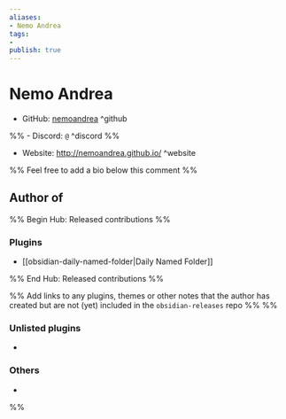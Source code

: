 ```yaml
---
aliases:
- Nemo Andrea
tags: 
- 
publish: true
---
```


# Nemo Andrea

- GitHub: [nemoandrea](https://github.com/nemoandrea/) ^github

%% - Discord: `@` ^discord %%

- Website: <http://nemoandrea.github.io/> ^website

<!-- - [[Publish sites|Publish site]]: ^publish -->

%% Feel free to add a bio below this comment %%


## Author of

%% Begin Hub: Released contributions %%
### Plugins
- [[obsidian-daily-named-folder|Daily Named Folder]]

%% End Hub: Released contributions %%

%% Add links to any plugins, themes or other notes that the author has created but are not (yet) included in the `obsidian-releases` repo %%
%%
### Unlisted plugins

- 

### Others

- 
%%

<!--
## Sponsor this author

- [[GitHub sponsors]]: [Sponsor @nemoandrea on GitHub Sponsors](https://github.com/sponsors/nemoandrea) ^github-sponsor
- [[Buy me a coffee]]: ^buy-me-a-coffee
- [[PayPal]]: ^paypal
- [[Patreon]]: ^patreon

-->

<!--
## Follow this author

- [[YouTube Channels|On YouTube]]: ^youtube
- Twitter: ^twitter
- ...
-->